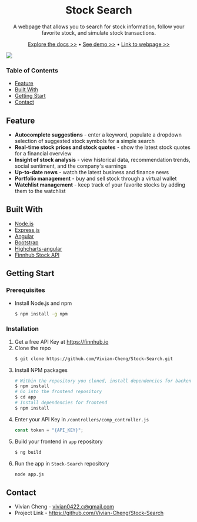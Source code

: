 <h1 style="text-align: center;">Stock Search</h1>
<p style="text-align: center;">
 A webpage that allows you to search for stock information, follow your favorite stock, and simulate stock transactions.   
</p>
<p style="text-align: center;">
   <a href="https://github.com/Vivian-Cheng/Stock-Search">Explore the docs >></a> • 
    <a href="">See demo >></a> •
    <a href="http://csci571nodejs-env.eba-sx8smmpb.us-west-1.elasticbeanstalk.com/">Link to webpage >></a>
</p>

![](/image/cover.gif)

### Table of Contents
* [Feature](#Feature)
* [Built With](#Built-With)
* [Getting Start](#Getting-Start)
* [Contact](#Contact)

## Feature
* **Autocomplete suggestions** - enter a keyword, populate a dropdown selection of suggested stock symbols for a simple search
* **Real-time stock prices and stock quotes** - show the latest stock quotes for a financial overview
* **Insight of stock analysis** - view historical data, recommendation trends, social sentiment, and the company's earnings
* **Up-to-date news** - watch the latest business and finance news
* **Portfolio management** - buy and sell stock through a virtual wallet
* **Watchlist management** - keep track of your favorite stocks by adding them to the watchlist

## Built With
- [Node.js](https://nodejs.org/en/)
- [Express.js](https://expressjs.com)
- [Angular](https://angular.io)
- [Bootstrap](https://getbootstrap.com/)
- [Highcharts-angular](https://www.npmjs.com/package/highcharts-angular)
- [Finnhub Stock API](https://finnhub.io)

## Getting Start

### Prerequisites
* Install Node.js and npm
    ```sh
    $ npm install -g npm
    ```
### Installation
1. Get a free API Key at https://finnhub.io
2. Clone the repo
    ```sh
    $ git clone https://github.com/Vivian-Cheng/Stock-Search.git
    ```
3. Install NPM packages
    ```sh
    # Within the repository you cloned, install dependencies for backend
    $ npm install
    # Go into the frontend repository
    $ cd app
    # Install dependencies for frontend
    $ npm install
    ```
4. Enter your API Key in `/controllers/comp_controller.js`
    ```js
    const token = "{API_KEY}";
    ```
5. Build your frontend in `app` repository
    ```sh
    $ ng build
    ```
6. Run the app in `Stock-Search` repository
    ```sh
    node app.js
    ```
## Contact
* Vivian Cheng - vivian0422.c@gmail.com
* Project Link - https://github.com/Vivian-Cheng/Stock-Search

